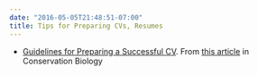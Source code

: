 ```yaml
---
date: "2016-05-05T21:48:51-07:00"
title: Tips for Preparing CVs, Resumes
---
```


- [Guidelines for Preparing a Successful CV](https://conbio.org/images/content_groups/FreshWater/Guidelines_for_preparing_a_successful_CV_-_FWWG.pdf). From [this article](https://onlinelibrary.wiley.com/doi/full/10.1111/csp2.37) in Conservation Biology
